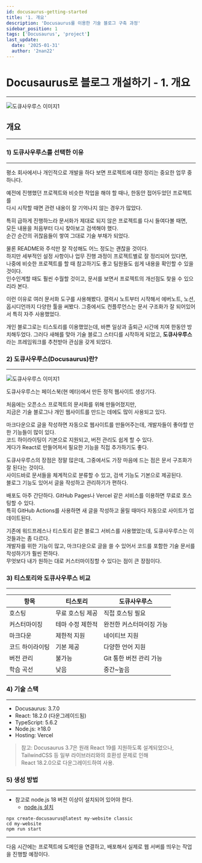 ```yaml
---
id: docusaurus-getting-started
title: '1. 개요'
description: 'Docusaurus를 이용한 기술 블로그 구축 과정'
sidebar_position: 1
tags: ['Docusaurus', 'project']
last_update:
  date: '2025-01-31'
  author: '2nan22'
---
```


# Docusaurus로 블로그 개설하기 - 1. 개요

---

![도큐사우루스 이미지1](/img/docs/projects/Docusaurus로_블로그_만들기/1.개요/img_00.png)


## 개요

---


### 1) 도큐사우루스를 선택한 이유

---

평소 회사에서나 개인적으로 개발을 하다 보면 프로젝트에 대한 정리는 중요한 업무 중 하나다. 
 
예전에 진행했던 프로젝트와 비슷한 작업을 해야 할 때나, 한동안 접어두었던 프로젝트를  
다시 시작할 때면 관련 내용이 잘 기억나지 않는 경우가 많았다.

특히 급하게 진행하느라 문서화가 제대로 되지 않은 프로젝트를 다시 들여다볼 때면,  
모든 내용을 처음부터 다시 찾아보고 검색해야 했다.  
순간 순간의 귀찮음들이 쌓여 그대로 기술 부채가 되었다.

물론 README와 주석만 잘 작성해도 어느 정도는 괜찮을 것이다.  
하지만 세부적인 설정 사항이나 업무 진행 과정이 프로젝트별로 잘 정리되어 있다면,  
나중에 비슷한 프로젝트를 할 때 참고하기도 좋고 팀원들도 쉽게 내용을 확인할 수 있을 것이다.  
인수인계할 때도 훨씬 수월할 것이고, 문서를 보면서 프로젝트의 개선점도 찾을 수 있으리라 본다.

이런 이유로 여러 문서화 도구를 사용해봤다. 
갤럭시 노트부터 시작해서 에버노트, 노션, 옵시디언까지 다양한 툴을 써봤다. 
그중에서도 컨플루언스는 문서 구조화가 잘 되어있어서 특히 자주 사용했었다.

개인 블로그로는 티스토리를 이용했었는데, 바쁜 일상과 출퇴근 시간에 치여 한동안 방치해두었다. 
그러다 새해를 맞아 기술 블로그 스터디를 시작하게 되었고, **도큐사우루스**라는 프레임워크를 추천받아 관심을 갖게 되었다.
  

### 2) 도큐사우루스(Docusaurus)란?

---


![도큐사우루스 이미지1](/img/docs/projects/Docusaurus로_블로그_만들기/1.개요/img_01.png)


도큐사우루스는 페이스북(현 메타)에서 만든 정적 웹사이트 생성기다.

처음에는 오픈소스 프로젝트의 문서화를 위해 만들어졌지만,  
지금은 기술 블로그나 개인 웹사이트를 만드는 데에도 많이 사용되고 있다.  

마크다운으로 글을 작성하면 자동으로 웹사이트를 만들어주는데, 개발자들이 좋아할 만한 기능들이 많이 있다.  
코드 하이라이팅이 기본으로 지원되고, 버전 관리도 쉽게 할 수 있다.  
게다가 React로 만들어져서 필요한 기능을 직접 추가하기도 좋다.  

도큐사우루스의 장점은 정말 많은데, 그중에서도 가장 마음에 드는 점은 문서 구조화가 잘 된다는 것이다.  
사이드바로 문서들을 체계적으로 분류할 수 있고, 검색 기능도 기본으로 제공된다.  
블로그 기능도 있어서 글을 작성하고 관리하기가 편하다. 

배포도 아주 간단하다. GitHub Pages나 Vercel 같은 서비스를 이용하면 무료로 호스팅할 수 있다.  
특히 GitHub Actions를 사용하면 새 글을 작성하고 올릴 때마다 자동으로 사이트가 업데이트된다.  

기존에 워드프레스나 티스토리 같은 블로그 서비스를 사용했었는데, 도큐사우루스는 이것들과는 좀 다르다.  
개발자를 위한 기능이 많고, 마크다운으로 글을 쓸 수 있어서 코드를 포함한 기술 문서를 작성하기가 훨씬 편하다.  
무엇보다 내가 원하는 대로 커스터마이징할 수 있다는 점이 큰 장점이다.


### 3) 티스토리와 도큐사우루스 비교

---


| 항목 | 티스토리 | 도큐사우루스 |
|------|----------|--------------|
| 호스팅 | 무료 호스팅 제공 | 직접 호스팅 필요 |
| 커스터마이징 | 테마 수정 제한적 | 완전한 커스터마이징 가능 |
| 마크다운 | 제한적 지원 | 네이티브 지원 |
| 코드 하이라이팅 | 기본 제공 | 다양한 언어 지원 |
| 버전 관리 | 불가능 | Git 통한 버전 관리 가능 |
| 학습 곡선 | 낮음 | 중간~높음 |


### 4) 기술 스택

---

- Docusaurus: 3.7.0
- React: 18.2.0 (다운그레이드됨)
- TypeScript: 5.6.2
- Node.js: ≥18.0
- Hosting: Vercel

> 참고: Docusaurus 3.7은 원래 React 19를 지원하도록 설계되었으나,  
> TailwindCSS 등 일부 라이브러리와의 호환성 문제로 인해  
> React 18.2.0으로 다운그레이드하여 사용.


### 5) 생성 방법

---

- 참고로 node.js 18 버전 이상이 설치되어 있어야 한다. 
  - [node.js 설치](https://nodejs.org/ko/download)

```
npx create-docusaurus@latest my-website classic
cd my-website
npm run start
```

---

다음 시간에는 프로젝트에 도메인을 연결하고, 배포해서 실제로 웹 서버를 띄우는 작업을 진행할 예정이다.